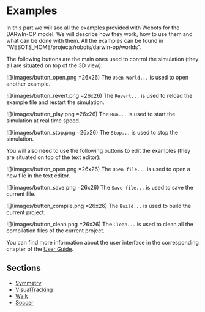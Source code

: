 # Examples

In this part we will see all the examples provided with Webots for the DARwIn-OP
model. We will describe how they work, how to use them and what can be done with
them. All the examples can be found in
"WEBOTS\_HOME/projects/robots/darwin-op/worlds".

The following buttons are the main ones used to control the simulation (they all
are situated on top of the 3D view):

![](images/button_open.png =26x26) The `Open World...` is used to open another
example.

![](images/button_revert.png =26x26) The `Revert...` is used to reload the
example file and restart the simulation.

![](images/button_play.png =26x26) The `Run...` is used to start the simulation
at real time speed.

![](images/button_stop.png =26x26) The `Stop...` is used to stop the simulation.

You will also need to use the following buttons to edit the examples (they are
situated on top of the text editor):

![](images/button_open.png =26x26) The `Open file...` is used to open a new file
in the text editor.

![](images/button_save.png =26x26) The `Save file...` is used to save the
current file.

![](images/button_compile.png =26x26) The `Build...` is used to build the
current project.

![](images/button_clean.png =26x26) The `Clean...` is used to clean all the
compilation files of the current project.

You can find more information about the user interface in the corresponding
chapter of the [User Guide](http://www.cyberbotics.com/guide).

## Sections
- [Symmetry](symmetry.md)
- [VisualTracking](visualtracking.md)
- [Walk](walk.md)
- [Soccer](soccer.md)
